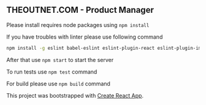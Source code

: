 
## THEOUTNET.COM - Product Manager

Please install requires node packages using `npm install`

If you have troubles with linter please use following command

```sh
npm install -g eslint babel-eslint eslint-plugin-react eslint-plugin-import eslint-plugin-jsx-a11y eslint-plugin-flowtype
```

After that use `npm start` to start the server

To run tests use `npm test` command

For build please use `npm build` command


This project was bootstrapped with [Create React App](https://github.com/facebookincubator/create-react-app).

